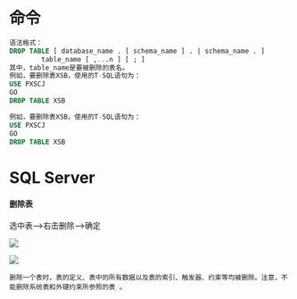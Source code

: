 # 命令

```sql
语法格式：
DROP TABLE [ database_name . [ schema_name ] . | schema_name . ]
        table_name [ ,...n ] [ ; ]
其中，table_name是要被删除的表名。
例如，要删除表XSB，使用的T-SQL语句为：
USE PXSCJ
GO
DROP TABLE XSB
```

```sql
例如，要删除表XSB，使用的T-SQL语句为：
USE PXSCJ
GO
DROP TABLE XSB
```









# SQL Server

#### 删除表

选中表-->右击删除-->确定

![](https://img1.zlogs.net/20/20200121222709.png)



![](https://img1.zlogs.net/20/20200121224207.png)



```
删除一个表时，表的定义、表中的所有数据以及表的索引、触发器、约束等均被删除。注意，不能删除系统表和外键约束所参照的表 。
```







